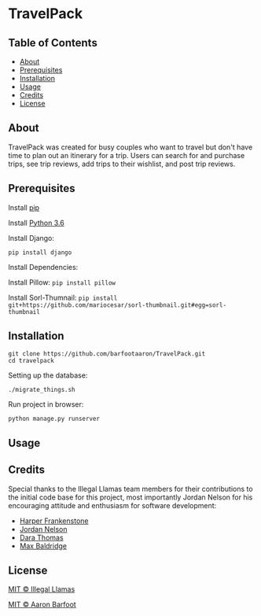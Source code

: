 # TravelPack

## Table of Contents

- [About](#about)
- [Prerequisites](#prerequisites)
- [Installation](#installation)
- [Usage](#usage)   
- [Credits](#credits)
- [License](#license)

## About
TravelPack was created for busy couples who want to travel but don't have time to plan out an itinerary for a trip. Users can search for and purchase trips, see trip reviews, add trips to their wishlist, and post trip reviews. 


## Prerequisites
Install [pip](https://packaging.python.org/installing/)

Install [Python 3.6](https://www.python.org/downloads/)

Install Django:
```
pip install django
```

Install Dependencies:

Install Pillow: ```pip install pillow```

Install Sorl-Thumnail: ```pip install git+https://github.com/mariocesar/sorl-thumbnail.git#egg=sorl-thumbnail```

## Installation
```
git clone https://github.com/barfootaaron/TravelPack.git
cd travelpack
```
Setting up the database:

```
./migrate_things.sh
```
Run project in browser:

```
python manage.py runserver
```



## Usage


## Credits

Special thanks to the Illegal Llamas team members for their contributions to the initial code base for this project, most importantly Jordan Nelson for his encouraging attitude and enthusiasm for software development:
  * [Harper Frankenstone](https://github.com/hfrankst)
  * [Jordan Nelson](https://github.com/jnelsontn)
  * [Dara Thomas](https://github.com/sarawithad)
  * [Max Baldridge](https://github.com/MaxwellCoriell)

## License
[MIT © Illegal Llamas](./LICENSE)

[MIT © Aaron Barfoot](./LICENSE)

